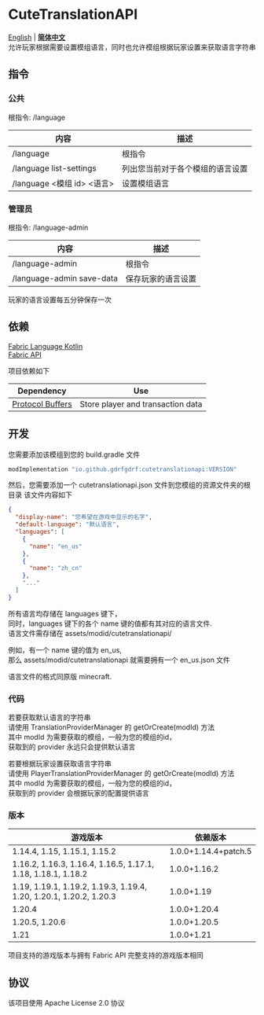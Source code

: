 CuteTranslationAPI
======================
[English](https://github.com/gdrfgdrf/CuteTranslationAPI/blob/main/README.md) | __[简体中文](https://github.com/gdrfgdrf/CuteTranslationAPI/blob/main/README_ChineseSimplified.md)__  
允许玩家根据需要设置模组语言，同时也允许模组根据玩家设置来获取语言字符串

指令
---------------
### 公共
根指令: /language

| 内容                      | 描述               |
|-------------------------|------------------|
| /language               | 根指令              |
| /language list-settings | 列出您当前对于各个模组的语言设置 |
| /language <模组 id> <语言>  | 设置模组语言           |

### 管理员
根指令: /language-admin

| 内容                        | 描述        |
|---------------------------|-----------|
| /language-admin           | 根指令       |
| /language-admin save-data | 保存玩家的语言设置 |

玩家的语言设置每五分钟保存一次

依赖
--------------- 
[Fabric Language Kotlin](https://github.com/FabricMC/fabric-language-kotlin)  
[Fabric API](https://github.com/FabricMC/fabric)

项目依赖如下

| Dependency                                                      | Use                               |
|-----------------------------------------------------------------|-----------------------------------|
| [Protocol Buffers](https://github.com/protocolbuffers/protobuf) | Store player and transaction data |

开发
----------------
您需要添加该模组到您的 build.gradle 文件

```groovy
modImplementation "io.github.gdrfgdrf:cutetranslationapi:VERSION"
```

然后，您需要添加一个 cutetranslationapi.json 文件到您模组的资源文件夹的根目录
该文件内容如下
```json
{
  "display-name": "您希望在游戏中显示的名字",
  "default-language": "默认语言",
  "languages": [
    {
      "name": "en_us"
    },
    {
      "name": "zh_cn"
    },
    "..."
  ]
}
```

所有语言均存储在 languages 键下，  
同时，languages 键下的各个 name 键的值都有其对应的语言文件.  
语言文件需存储在 assets/modid/cutetranslationapi/

例如，有一个 name 键的值为 en_us,  
那么 assets/modid/cutetranslationapi 就需要拥有一个 en_us.json 文件

语言文件的格式同原版 minecraft.

### 代码
若要获取默认语言的字符串  
请使用 TranslationProviderManager 的 getOrCreate(modId) 方法  
其中 modId 为需要获取的模组，一般为您的模组的id，  
获取到的 provider 永远只会提供默认语言

若要根据玩家设置获取语言字符串  
请使用 PlayerTranslationProviderManager 的 getOrCreate(modId) 方法  
其中 modId 为需要获取的模组，一般为您的模组的id，  
获取到的 provider 会根据玩家的配置提供语言

### 版本

| 游戏版本                                                               | 依赖版本                 |
|--------------------------------------------------------------------|----------------------|
| 1.14.4, 1.15, 1.15.1, 1.15.2                                       | 1.0.0+1.14.4+patch.5 |
| 1.16.2, 1.16.3, 1.16.4, 1.16.5, 1.17.1, 1.18, 1.18.1, 1.18.2       | 1.0.0+1.16.2         |
| 1.19, 1.19.1, 1.19.2, 1.19.3, 1.19.4, 1.20, 1.20.1, 1.20.2, 1.20.3 | 1.0.0+1.19           |
| 1.20.4                                                             | 1.0.0+1.20.4         |
| 1.20.5, 1.20.6                                                     | 1.0.0+1.20.5         |
| 1.21                                                               | 1.0.0+1.21           |

项目支持的游戏版本与拥有 Fabric API 完整支持的游戏版本相同

协议
----------------
该项目使用 Apache License 2.0 协议

